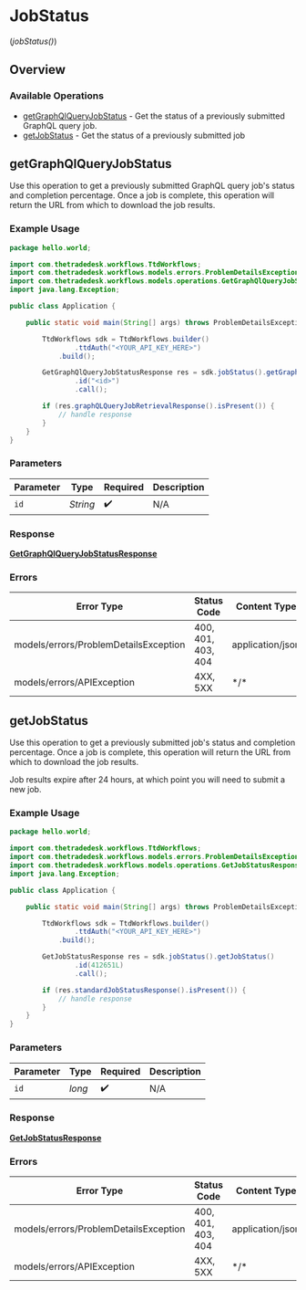 # JobStatus
(*jobStatus()*)

## Overview

### Available Operations

* [getGraphQlQueryJobStatus](#getgraphqlqueryjobstatus) - Get the status of a previously submitted GraphQL query job.
* [getJobStatus](#getjobstatus) - Get the status of a previously submitted job

## getGraphQlQueryJobStatus

Use this operation to get a previously submitted GraphQL query job's status and completion percentage.
Once a job is complete, this operation will return the URL from which to download the job results.

### Example Usage

```java
package hello.world;

import com.thetradedesk.workflows.TtdWorkflows;
import com.thetradedesk.workflows.models.errors.ProblemDetailsException;
import com.thetradedesk.workflows.models.operations.GetGraphQlQueryJobStatusResponse;
import java.lang.Exception;

public class Application {

    public static void main(String[] args) throws ProblemDetailsException, Exception {

        TtdWorkflows sdk = TtdWorkflows.builder()
                .ttdAuth("<YOUR_API_KEY_HERE>")
            .build();

        GetGraphQlQueryJobStatusResponse res = sdk.jobStatus().getGraphQlQueryJobStatus()
                .id("<id>")
                .call();

        if (res.graphQLQueryJobRetrievalResponse().isPresent()) {
            // handle response
        }
    }
}
```

### Parameters

| Parameter          | Type               | Required           | Description        |
| ------------------ | ------------------ | ------------------ | ------------------ |
| `id`               | *String*           | :heavy_check_mark: | N/A                |

### Response

**[GetGraphQlQueryJobStatusResponse](../../models/operations/GetGraphQlQueryJobStatusResponse.md)**

### Errors

| Error Type                            | Status Code                           | Content Type                          |
| ------------------------------------- | ------------------------------------- | ------------------------------------- |
| models/errors/ProblemDetailsException | 400, 401, 403, 404                    | application/json                      |
| models/errors/APIException            | 4XX, 5XX                              | \*/\*                                 |

## getJobStatus

Use this operation to get a previously submitted job's status and completion percentage.
Once a job is complete, this operation will return the URL from which to download the job results.
            
Job results expire after 24 hours, at which point you will need to submit a new job.

### Example Usage

```java
package hello.world;

import com.thetradedesk.workflows.TtdWorkflows;
import com.thetradedesk.workflows.models.errors.ProblemDetailsException;
import com.thetradedesk.workflows.models.operations.GetJobStatusResponse;
import java.lang.Exception;

public class Application {

    public static void main(String[] args) throws ProblemDetailsException, Exception {

        TtdWorkflows sdk = TtdWorkflows.builder()
                .ttdAuth("<YOUR_API_KEY_HERE>")
            .build();

        GetJobStatusResponse res = sdk.jobStatus().getJobStatus()
                .id(412651L)
                .call();

        if (res.standardJobStatusResponse().isPresent()) {
            // handle response
        }
    }
}
```

### Parameters

| Parameter          | Type               | Required           | Description        |
| ------------------ | ------------------ | ------------------ | ------------------ |
| `id`               | *long*             | :heavy_check_mark: | N/A                |

### Response

**[GetJobStatusResponse](../../models/operations/GetJobStatusResponse.md)**

### Errors

| Error Type                            | Status Code                           | Content Type                          |
| ------------------------------------- | ------------------------------------- | ------------------------------------- |
| models/errors/ProblemDetailsException | 400, 401, 403, 404                    | application/json                      |
| models/errors/APIException            | 4XX, 5XX                              | \*/\*                                 |